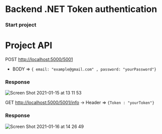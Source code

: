 # Backend .NET Token authentication


### Start project

# Project API

POST [http://localhost:5000/5001](http://localhost:5000/5001)
- BODY => `{ email: "example@gmail.com" , password: "yourPassword"}`

### Response 
![Screen Shot 2021-01-15 at 13 11 53](https://user-images.githubusercontent.com/21170255/104839899-e4caca00-58cc-11eb-95ca-dc538139157f.jpg)

GET [http://localhost:5000/5001/info](http://localhost:5000/5001/info)
-> Header => `{Token : "yourToken"}`

### Response 
![Screen Shot 2021-01-16 at 14 26 49](https://user-images.githubusercontent.com/21170255/104839889-d4b2ea80-58cc-11eb-8d87-760155fc4f88.jpg)
